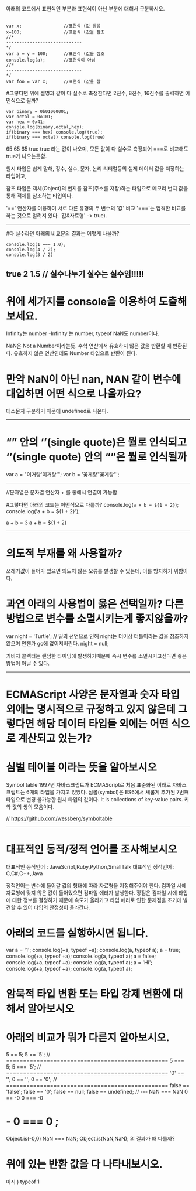 아래의 코드에서 표현식인 부분과 표현식이 아닌 부분에 대해서 구분하시오.

``` JS

var x;                //표현식 (값 생성
x=100;                //표현식 (값을 참조
//*
-----------------------------
*/
var a = y = 100;      //표현식 (값을 참조
console.log(a);       //표현식이 아님
//*
-----------------------------
*/
var foo = var x;      //표현식 (값을 참

```




#그렇다면 위에 설명과 같이 다 실수로 측정한다면 2진수, 8진수, 16진수를 출력하면 어떤식으로 될까?
``` JS
var binary = 0b01000001;
var octal = 0o101;
var hex = 0x41;
console.log(binary,octal,hex);
if(binary === hex) console.log(true);
if(binary === octal) console.log(true)
```

65 65 65
true true 라는 값이 나오며, 모든 값이 다 실수로 측정되어 ===로 비교해도 true가 나오는듯함.



원시 타입은 쉽게 말해, 정수, 실수, 문자, 논리 리터럴등의 실제 데이터 값을 저장하는 타입이고,

참조 타입은 객체(Object)의 번지를 참조(주소를 저장)하는 타입으로 메모리 번지 값을 통해 객체를 참조하는 타입이다.

'==' 연산자를 이용하여 서로 다른 유형의 두 변수의 '값' 비교
'==='는 엄격한 비교를 하는 것으로 알려져 있다. '값&자료형' -> true).
***




#다 실수라면 아래의 비교문의 결과는 어떻게 나올까?

``` JS
console.log(1 === 1.0);
console.log(4 / 2);
console.log(3 / 2)
```
true
2
1.5 // 실수나누기 실수는 실수임!!!!!
---

# 위에 세가지를 console을 이용하여 도출해보세요.

Infinity는 number -Infinity 는 number, typeof NaN도 number이다.

NaN은 Not a Number이라는뜻. 수학 연산에서 유효하지 않은 값을 반환할 때 반환된다. 유효하지 않은
연산인데도 Number 타입으로 반환이 된다.


# 만약 NaN이 아닌 nan, NAN 같이 변수에 대입하면 어떤 식으로 나올까요?
대소문자 구분하기 때문에 undefined로 나온다.

---

# “” 안의 ‘’(single quote)은 뭘로 인식되고 ‘’(single quote) 안의 “”은 뭘로 인식될까
var a = "이거랑'이거랑'";
var b = '꽃게랑"꽃게랑"';



---
//문자열은 문자열 연산자 + 를 통해서 연결이 가능함

#그렇다면 아래의 코드는 어떤식으로 다를까?
console.log(`a + b = ${1 + 2}`);
console.log('a + b = ${1 + 2}');

a + b = 3
a + b = ${1 + 2}

---


# 의도적 부재를 왜 사용할까?
쓰레기값이 들어가 있으면 의도치 않은 오류를 발생할 수 있는데, 이를 방지하기 위함이다.

# 과연 아래의 사용법이 옳은 선택일까? 다른 방법으로 변수를 소멸시키는게 좋지않을까? 

var night = 'Turtle';
// 밑의 선언으로 인해 night는 더이상 터틀이라는 값을 참조하지 않으며 언젠가 gc에 없어져버린다.
night = null;

기비지 콜렉터는 랜덤한 타이밍에 발생하기때문에 즉시 변수를 소멸시키고싶다면 좋은 방법이 아닐 수 있다.

---




# ECMAScript 사양은 문자열과 숫자 타입 외에는 명시적으로 규정하고 있지 않은데 그렇다면 해당 데이터 타입들 외에는 어떤 식으로 계산되고 있는가?




# 심벌 테이블 이라는 뜻을 알아보시오
Symbol table
1997년 자바스크립트가 ECMAScript로 처음 표준화된 이래로 자바스크립트는 6개의 타입을 가지고 있었다.
심볼(symbol)은 ES6에서 새롭게 추가된 7번째 타입으로 변경 불가능한 원시 타입의 값이다.
 It is collections of key-value pairs. 키와 값의 쌍의 모음이다.

// https://github.com/wessberg/symboltable

--- 


# 대표적인 동적/정적 언어를 조사해보시오
대표적인 동적언어 : JavaScript,Ruby,Python,SmallTalk
대표적인 정적언어 : C,C#,C++,Java 

정적언어는 변수에 들어갈 값의 형태에 따라 자료형을 지정해주어야 한다.
컴파일 시에 자료형에 맞지 않은 값이 들어있으면 컴파일 에러가 발생한다.
장점은 컴파일 시에 타입에 대한 정보를 결정하기 때문에 속도가 올라가고 타입 에러로 인한 문제점을 초기에 발견할 수 있어 타입의 안정성이 올라간다.

# 아래의 코드를 실행하시면 됩니다.
var a = '1';
console.log(+a, typeof +a);
console.log(a, typeof a);
a = true;
console.log(+a, typeof +a);
console.log(a, typeof a);
a = false;
console.log(+a, typeof +a);
console.log(a, typeof a);
a = 'Hi';
console.log(+a, typeof +a);
console.log(a, typeof a);



# 암묵적 타입 변환 또는 타입 강제 변환에 대해서 알아보시오



# 아래의 비교가 뭐가 다른지 알아보시오.
5 == 5;
5 == '5';
// ================================================
5 === 5;
5 === '5';
// ================================================
'0' == '';
0 == '';
0 == '0';
// ================================================
false == 'false';
false == '0';
false == null;
false == undefined;
// ---
NaN === NaN
0 == -0
0 === -0




# - 0 === 0 ;
Object.is(-0,0) 
NaN === NaN;
Object.is(NaN,NaN);
의 결과가 왜 다를까?


# 위에 있는 반환 값을 다 나타내보시오.
예시 )
typeof 1
